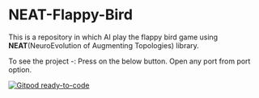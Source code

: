 # NEAT-Flappy-Bird

This is a repository in which AI play the flappy bird game using **NEAT**(NeuroEvolution of Augmenting Topologies) library.  

To see the project -:
  Press on the below button.
  Open any port from port option.

[![Gitpod ready-to-code](https://img.shields.io/badge/Gitpod-ready--to--code-blue?logo=gitpod)](https://gitpod.io/#https://github.com/ayush-2810/AI-Flappy-Bird)

